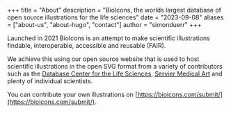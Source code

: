 +++
title = "About"
description = "BioIcons, the worlds largest database of open source illustrations for the life sciences"
date = "2023-09-08"
aliases = ["about-us", "about-hugo", "contact"]
author = "simonduerr"
+++

Launched in 2021 BioIcons is an attempt to make scientific illustrations findable, interoperable, accessible and reusable (FAIR). 

We achieve this using our open source website that is used to host scientific illustrations in the open SVG format from a variety of contributors such as the [Database Center for the Life Sciences](https://togotv.dbcls.jp/en/pics.html), [Servier Medical Art](https://smart.servier.com/) and plenty of individual scientists. 

You can contribute your own illustrations on [https://bioicons.com/submit/](https://bioicons.com/submit/).
